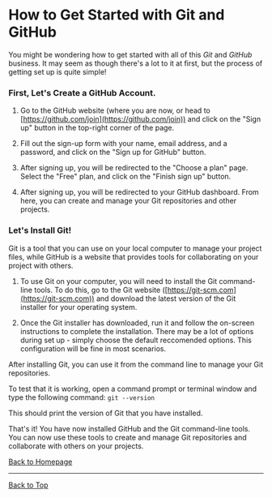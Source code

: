 # How to Get Started with Git and GitHub

You might be wondering how to get started with all of this *Git* and *GitHub* business. 
It may seem as though there's a lot to it at first, but the process of getting set up is quite simple!

### First, Let's Create a GitHub Account.

1. Go to the GitHub website (where you are now, or head to [https://github.com/join](https://github.com/join)) and click on the "Sign up" button in the top-right corner of the page.

2. Fill out the sign-up form with your name, email address, and a password, and click on the "Sign up for GitHub" button.

3. After signing up, you will be redirected to the "Choose a plan" page. Select the "Free" plan, and click on the "Finish sign up" button.

4. After signing up, you will be redirected to your GitHub dashboard. From here, you can create and manage your Git repositories and other projects.

### Let's Install Git!

Git is a tool that you can use on your local computer to manage your project files, while GitHub is a website that provides tools for collaborating on your project with others.

1. To use Git on your computer, you will need to install the Git command-line tools. To do this, go to the Git website ([https://git-scm.com](https://git-scm.com)) and download the latest version of the Git installer for your operating system.

2. Once the Git installer has downloaded, run it and follow the on-screen instructions to complete the installation. There may be a lot of options during set up - simply choose the default reccomended options. This configuration will be fine in most scenarios.

After installing Git, you can use it from the command line to manage your Git repositories. 

To test that it is working, open a command prompt or terminal window and type the following command: `git --version`

This should print the version of Git that you have installed.

That's it! You have now installed GitHub and the Git command-line tools. You can now use these tools to create and manage Git repositories and collaborate with others on your projects.

[Back to Homepage](/README.md)

---

[Back to Top](/pages/explanation.md)
